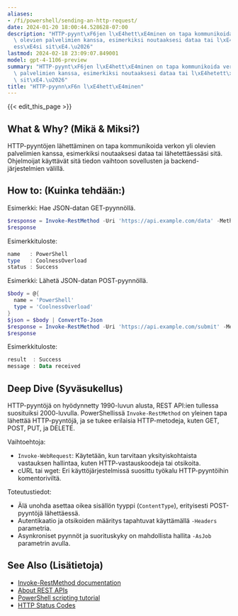 ```yaml
---
aliases:
- /fi/powershell/sending-an-http-request/
date: 2024-01-20 18:00:44.528628-07:00
description: "HTTP-pyynt\xF6jen l\xE4hett\xE4minen on tapa kommunikoida verkon yli\
  \ olevien palvelimien kanssa, esimerkiksi noutaaksesi dataa tai l\xE4hetett\xE4\
  ess\xE4si sit\xE4.\u2026"
lastmod: 2024-02-18 23:09:07.849001
model: gpt-4-1106-preview
summary: "HTTP-pyynt\xF6jen l\xE4hett\xE4minen on tapa kommunikoida verkon yli olevien\
  \ palvelimien kanssa, esimerkiksi noutaaksesi dataa tai l\xE4hetett\xE4ess\xE4si\
  \ sit\xE4.\u2026"
title: "HTTP-pyynn\xF6n l\xE4hett\xE4minen"
---
```


{{< edit_this_page >}}

## What & Why? (Mikä & Miksi?)
HTTP-pyyntöjen lähettäminen on tapa kommunikoida verkon yli olevien palvelimien kanssa, esimerkiksi noutaaksesi dataa tai lähetettäessäsi sitä. Ohjelmoijat käyttävät sitä tiedon vaihtoon sovellusten ja backend-järjestelmien välillä.

## How to: (Kuinka tehdään:)
Esimerkki: Hae JSON-datan GET-pyynnöllä.
```PowerShell
$response = Invoke-RestMethod -Uri 'https://api.example.com/data' -Method Get
$response
```
Esimerkkituloste:
```PowerShell
name   : PowerShell
type   : CoolnessOverload
status : Success
```

Esimerkki: Lähetä JSON-datan POST-pyynnöllä.
```PowerShell
$body = @{
  name = 'PowerShell'
  type = 'CoolnessOverload'
}
$json = $body | ConvertTo-Json
$response = Invoke-RestMethod -Uri 'https://api.example.com/submit' -Method Post -Body $json -ContentType 'application/json'
$response
```
Esimerkkituloste:
```PowerShell
result  : Success
message : Data received
```

## Deep Dive (Syväsukellus)
HTTP-pyyntöjä on hyödynnetty 1990-luvun alusta, REST API:ien tullessa suosituiksi 2000-luvulla. PowerShellissä `Invoke-RestMethod` on yleinen tapa lähettää HTTP-pyyntöjä, ja se tukee erilaisia HTTP-metodeja, kuten GET, POST, PUT, ja DELETE.

Vaihtoehtoja:
- `Invoke-WebRequest`: Käytetään, kun tarvitaan yksityiskohtaista vastauksen hallintaa, kuten HTTP-vastauskoodeja tai otsikoita.
- cURL tai wget: Eri käyttöjärjestelmissä suosittu työkalu HTTP-pyyntöihin komentoriviltä.

Toteutustiedot:
- Älä unohda asettaa oikea sisällön tyyppi (`ContentType`), erityisesti POST-pyyntöjä lähettäessä.
- Autentikaatio ja otsikoiden määritys tapahtuvat käyttämällä `-Headers` parametria.
- Asynkroniset pyynnöt ja suorituskyky on mahdollista hallita `-AsJob` parametrin avulla.

## See Also (Lisätietoja)
- [Invoke-RestMethod documentation](https://docs.microsoft.com/en-us/powershell/module/microsoft.powershell.utility/invoke-restmethod)
- [About REST APIs](https://www.redhat.com/en/topics/api/what-is-a-rest-api)
- [PowerShell scripting tutorial](https://docs.microsoft.com/en-us/powershell/scripting/overview)
- [HTTP Status Codes](https://developer.mozilla.org/en-US/docs/Web/HTTP/Status)
